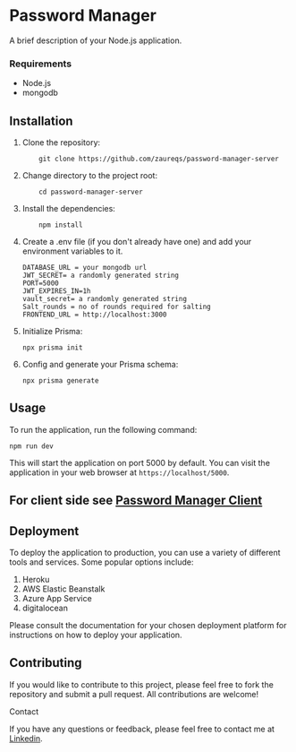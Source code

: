 # Password Manager

A brief description of your Node.js application.

### Requirements

- Node.js
- mongodb

## Installation

1. Clone the repository:
    ```base
        git clone https://github.com/zaureqs/password-manager-server
    ```

2. Change directory to the project root:
    ```
        cd password-manager-server
    ```
3. Install the dependencies:
    ```base
        npm install
    ```
4. Create a .env file (if you don't already have one) and add your environment variables to it.
    ```base
    DATABASE_URL = your mongodb url
    JWT_SECRET= a randomly generated string 
    PORT=5000
    JWT_EXPIRES_IN=1h
    vault_secret= a randomly generated string
    Salt_rounds = no of rounds required for salting
    FRONTEND_URL = http://localhost:3000
    ```
5. Initialize Prisma:
    ```base
    npx prisma init
    ```
6. Config and generate your Prisma schema:
    ```base 
    npx prisma generate
    ```

## Usage

To run the application, run the following command:

```base
npm run dev
```

This will start the application on port 5000 by default. You can visit the application in your web browser at `https://localhost/5000`.


## For client side see [Password Manager Client](https://github.com/zaureqs/password-manager-client)

## Deployment

To deploy the application to production, you can use a variety of different tools and services. Some popular options include:

1. Heroku
2. AWS Elastic Beanstalk
3. Azure App Service
4. digitalocean

Please consult the documentation for your chosen deployment platform for instructions on how to deploy your application.

## Contributing

If you would like to contribute to this project, please feel free to fork the repository and submit a pull request. All contributions are welcome!


Contact

If you have any questions or feedback, please feel free to contact me at [Linkedin](https://www.linkedin.com/in/manish-fenin/).

